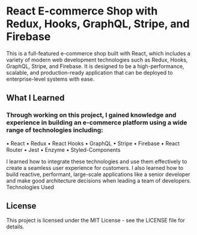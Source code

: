 # React E-commerce Shop with Redux, Hooks, GraphQL, Stripe, and Firebase

This is a full-featured e-commerce shop built with React, which includes a variety of modern web development technologies such as Redux, Hooks, GraphQL, Stripe, and Firebase. It is designed to be a high-performance, scalable, and production-ready application that can be deployed to enterprise-level systems with ease.

## What I Learned

### Through working on this project, I gained knowledge and experience in building an e-commerce platform using a wide range of technologies including:
• React
• Redux
• React Hooks
• GraphQL
• Stripe
• Firebase
• React Router
• Jest
• Enzyme
• Styled-Components

I learned how to integrate these technologies and use them effectively to create a seamless user experience for customers. I also learned how to build reactive, performant, large-scale applications like a senior developer and make good architecture decisions when leading a team of developers.
Technologies Used

## License

This project is licensed under the MIT License - see the LICENSE file for details.
